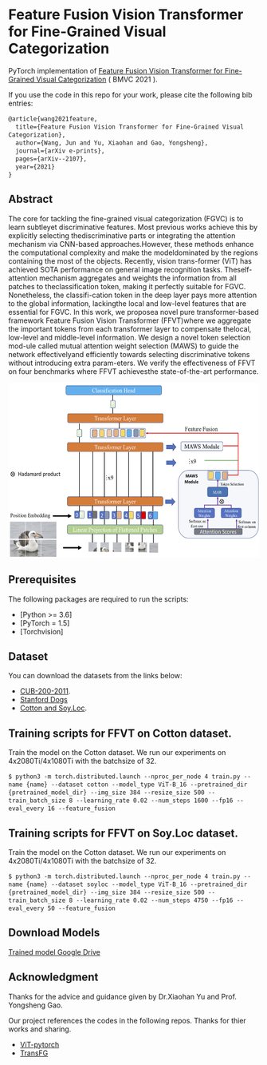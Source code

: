 # Feature Fusion Vision Transformer for Fine-Grained Visual Categorization

PyTorch implementation of [Feature Fusion Vision Transformer for Fine-Grained Visual Categorization](https://arxiv.org/pdf/2107.02341.pdf) ( BMVC 2021 ). 

If you use the code in this repo for your work, please cite the following bib entries:

    @article{wang2021feature,
      title={Feature Fusion Vision Transformer for Fine-Grained Visual Categorization},
      author={Wang, Jun and Yu, Xiaohan and Gao, Yongsheng},
      journal={arXiv e-prints},
      pages={arXiv--2107},
      year={2021}
    }


## Abstract

The core for tackling the fine-grained visual categorization (FGVC) is to learn subtleyet discriminative features. Most previous works achieve this by explicitly selecting thediscriminative parts or integrating the attention mechanism via CNN-based approaches.However,  these  methods  enhance  the  computational  complexity  and  make  the  modeldominated  by  the  regions  containing  the  most  of  the  objects.   Recently,  vision  trans-former (ViT) has achieved SOTA performance on general image recognition tasks.  Theself-attention mechanism aggregates and weights the information from all patches to theclassification token,  making it perfectly suitable for FGVC. Nonetheless,  the classifi-cation  token  in  the  deep  layer  pays  more  attention  to  the  global  information,  lackingthe local and low-level features that are essential for FGVC. In this work, we proposea novel pure transformer-based framework Feature Fusion Vision Transformer (FFVT)where we aggregate the important tokens from each transformer layer to compensate thelocal, low-level and middle-level information.  We design a novel token selection mod-ule called mutual attention weight selection (MAWS) to guide the network effectivelyand efficiently towards selecting discriminative tokens without introducing extra param-eters.  We verify the effectiveness of FFVT on four benchmarks where FFVT achievesthe state-of-the-art performance.

<img src='architecture.png' width='1280' height='350'>


## Prerequisites

The following packages are required to run the scripts:
- [Python >= 3.6]
- [PyTorch = 1.5]
- [Torchvision]

## Dataset
You can download the datasets from the links below:

+ [CUB-200-2011](http://www.vision.caltech.edu/visipedia/CUB-200-2011.html).
+ [Stanford Dogs](http://vision.stanford.edu/aditya86/ImageNetDogs/)
+ [Cotton and Soy.Loc](https://drive.google.com/drive/folders/1EF_iamMlnb0QYS2xiQRq--fxm7an4tv7?usp=sharing).


## Training scripts for FFVT on Cotton dataset.
Train the model on the Cotton dataset. We run our experiments on 4x2080Ti/4x1080Ti with the batchsize of 32.

    $ python3 -m torch.distributed.launch --nproc_per_node 4 train.py --name {name} --dataset cotton --model_type ViT-B_16 --pretrained_dir {pretrained_model_dir} --img_size 384 --resize_size 500 --train_batch_size 8 --learning_rate 0.02 --num_steps 1600 --fp16 --eval_every 16 --feature_fusion

## Training scripts for FFVT on Soy.Loc dataset.
Train the model on the Cotton dataset. We run our experiments on 4x2080Ti/4x1080Ti with the batchsize of 32.

    $ python3 -m torch.distributed.launch --nproc_per_node 4 train.py --name {name} --dataset soyloc --model_type ViT-B_16 --pretrained_dir {pretrained_model_dir} --img_size 384 --resize_size 500 --train_batch_size 8 --learning_rate 0.02 --num_steps 4750 --fp16 --eval_every 50 --feature_fusion
    
        
            
## Download  Models


[Trained model Google Drive](https://drive.google.com/drive/folders/11SA7PGR9NbyJEaXFOHwA_PGiORdIEoYZ?usp=sharing)




## Acknowledgment
Thanks for the advice and guidance given by Dr.Xiaohan Yu and Prof. Yongsheng Gao.

Our project references the codes in the following repos. Thanks for thier works and sharing.
- [ViT-pytorch](https://github.com/jeonsworld/ViT-pytorch)
- [TransFG](https://github.com/TACJu/TransFG)




